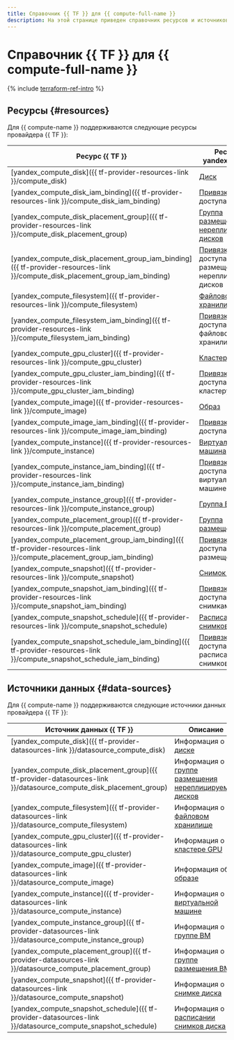 ```yaml
---
title: Справочник {{ TF }} для {{ compute-full-name }}
description: На этой странице приведен справочник ресурсов и источников данных провайдера {{ TF }}, которые поддерживаются для сервиса {{ compute-name }}.
---
```


# Справочник {{ TF }} для {{ compute-full-name }}


{% include [terraform-ref-intro](../_includes/terraform-ref-intro.md) %}

## Ресурсы {#resources}

Для {{ compute-name }} поддерживаются следующие ресурсы провайдера {{ TF }}:

| **Ресурс {{ TF }}** | **Ресурс {{ yandex-cloud }}** |
| --- | --- |
| [yandex_compute_disk]({{ tf-provider-resources-link }}/compute_disk) | [Диск](./concepts/disk.md) |
| [yandex_compute_disk_iam_binding]({{ tf-provider-resources-link }}/compute_disk_iam_binding)| [Привязка](../iam/concepts/access-control/index.md#access-bindings) прав доступа к диску |
| [yandex_compute_disk_placement_group]({{ tf-provider-resources-link }}/compute_disk_placement_group) | [Группа размещения нереплицируемых дисков](./concepts/disk-placement-group.md) |
| [yandex_compute_disk_placement_group_iam_binding]({{ tf-provider-resources-link }}/compute_disk_placement_group_iam_binding) | [Привязка](../iam/concepts/access-control/index.md#access-bindings) прав доступа к группе размещения нереплицируемых дисков |
| [yandex_compute_filesystem]({{ tf-provider-resources-link }}/compute_filesystem) | [Файловое хранилище](./concepts/filesystem.md) |
| [yandex_compute_filesystem_iam_binding]({{ tf-provider-resources-link }}/compute_filesystem_iam_binding) | [Привязка](../iam/concepts/access-control/index.md#access-bindings) прав доступа к файловому хранилищу |
| [yandex_compute_gpu_cluster]({{ tf-provider-resources-link }}/compute_gpu_cluster) | [Кластер GPU](./concepts/gpus.md#gpu-clusters) |
| [yandex_compute_gpu_cluster_iam_binding]({{ tf-provider-resources-link }}/compute_gpu_cluster_iam_binding) | [Привязка](../iam/concepts/access-control/index.md#access-bindings) прав доступа к кластеру GPU |
| [yandex_compute_image]({{ tf-provider-resources-link }}/compute_image) | [Образ](./concepts/image.md) |
| [yandex_compute_image_iam_binding]({{ tf-provider-resources-link }}/compute_image_iam_binding) | [Привязка](../iam/concepts/access-control/index.md#access-bindings) прав доступа к образу |
| [yandex_compute_instance]({{ tf-provider-resources-link }}/compute_instance) | [Виртуальная машина](./concepts/vm.md) |
| [yandex_compute_instance_iam_binding]({{ tf-provider-resources-link }}/compute_instance_iam_binding) | [Привязка](../iam/concepts/access-control/index.md#access-bindings) прав доступа к виртуальной машине |
| [yandex_compute_instance_group]({{ tf-provider-resources-link }}/compute_instance_group) | [Группа ВМ](./concepts/instance-groups/index.md) |
| [yandex_compute_placement_group]({{ tf-provider-resources-link }}/compute_placement_group) | [Группа размещения ВМ](./concepts/placement-groups.md) |
| [yandex_compute_placement_group_iam_binding]({{ tf-provider-resources-link }}/compute_placement_group_iam_binding) | [Привязка](../iam/concepts/access-control/index.md#access-bindings) прав доступа к группе размещения ВМ |
| [yandex_compute_snapshot]({{ tf-provider-resources-link }}/compute_snapshot) | [Снимок диска](./concepts/snapshot.md) |
| [yandex_compute_snapshot_iam_binding]({{ tf-provider-resources-link }}/compute_snapshot_iam_binding) | [Привязка](../iam/concepts/access-control/index.md#access-bindings) прав доступа к снимкам диска |
| [yandex_compute_snapshot_schedule]({{ tf-provider-resources-link }}/compute_snapshot_schedule) | [Расписание снимков диска](./concepts/snapshot-schedule.md) |
| [yandex_compute_snapshot_schedule_iam_binding]({{ tf-provider-resources-link }}/compute_snapshot_schedule_iam_binding) | [Привязка](../iam/concepts/access-control/index.md#access-bindings) прав доступа к расписанию снимков диска |

## Источники данных {#data-sources}

Для {{ compute-name }} поддерживаются следующие источники данных провайдера {{ TF }}:

| **Источник данных {{ TF }}** | **Описание** |
| --- | --- |
| [yandex_compute_disk]({{ tf-provider-datasources-link }}/datasource_compute_disk) | Информация о [диске](./concepts/disk.md) |
| [yandex_compute_disk_placement_group]({{ tf-provider-datasources-link }}/datasource_compute_disk_placement_group) | Информация о [группе размещения нереплицируемых дисков](./concepts/disk-placement-group.md) |
| [yandex_compute_filesystem]({{ tf-provider-datasources-link }}/datasource_compute_filesystem) | Информация о [файловом хранилище](./concepts/filesystem.md) |
| [yandex_compute_gpu_cluster]({{ tf-provider-datasources-link }}/datasource_compute_gpu_cluster) | Информация о [кластере GPU](./concepts/gpus.md#gpu-clusters) |
| [yandex_compute_image]({{ tf-provider-datasources-link }}/datasource_compute_image) | Информация об [образе](./concepts/image.md) |
| [yandex_compute_instance]({{ tf-provider-datasources-link }}/datasource_compute_instance) | Информация о [виртуальной машине](./concepts/vm.md) |
| [yandex_compute_instance_group]({{ tf-provider-datasources-link }}/datasource_compute_instance_group) | Информация о [группе ВМ](./concepts/instance-groups/index.md) |
| [yandex_compute_placement_group]({{ tf-provider-datasources-link }}/datasource_compute_placement_group) | Информация о [группе размещения ВМ](./concepts/placement-groups.md) |
| [yandex_compute_snapshot]({{ tf-provider-datasources-link }}/datasource_compute_snapshot) | Информация о [снимке диска](./concepts/snapshot.md) |
| [yandex_compute_snapshot_schedule]({{ tf-provider-datasources-link }}/datasource_compute_snapshot_schedule) | Информация о [расписании снимков диска](./concepts/snapshot-schedule.md) |
